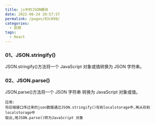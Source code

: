 ```yaml
---
title: js中的JSON模块
date: 2022-06-24 20:57:57
permalink: /pages/83c898/
categories:
  - 前端
tags:
  - React
---
```




### 01、JSON.stringify()

JSON.stringify()方法将一个 JavaScript 对象或值转换为 JSON 字符串。



### 02、JSON.parse()


JSON.parse()方法将一个 JSON 字符串 转换为 JavaScript 对象或值。

```
应用:
将后端接口传过来的json数据通过JSON.stringify()存到localstorage中,再从存到localstorage中
取出,用JSON.parse()转为JavaScript 对象
```